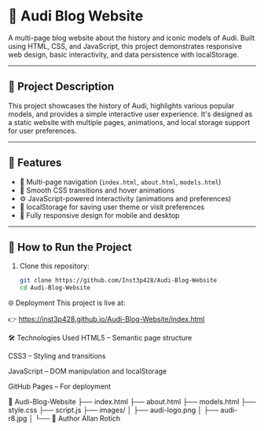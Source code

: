 # 🚗 Audi Blog Website

A multi-page blog website about the history and iconic models of Audi. Built using HTML, CSS, and JavaScript, this project demonstrates responsive web design, basic interactivity, and data persistence with localStorage.

---

## 📖 Project Description

This project showcases the history of Audi, highlights various popular models, and provides a simple interactive user experience. It's designed as a static website with multiple pages, animations, and local storage support for user preferences.

---

## 🔧 Features

- 🧭 Multi-page navigation (`index.html`, `about.html`, `models.html`)
- 🎨 Smooth CSS transitions and hover animations
- ⚙️ JavaScript-powered interactivity (animations and preferences)
- 💾 localStorage for saving user theme or visit preferences
- 📱 Fully responsive design for mobile and desktop

---

## 🚀 How to Run the Project

1. Clone this repository:

   ```bash
   git clone https://github.com/Inst3p428/Audi-Blog-Website
   cd Audi-Blog-Website
🌐 Deployment
This project is live at:

👉 https://inst3p428.github.io/Audi-Blog-Website/index.html


🛠️ Technologies Used
HTML5 – Semantic page structure

CSS3 – Styling and transitions

JavaScript – DOM manipulation and localStorage

GitHub Pages – For deployment

📂 Audi-Blog-Website
├── index.html
├── about.html
├── models.html
├── style.css
├── script.js
├── images/
│   ├── audi-logo.png
│   ├── audi-r8.jpg
│   └── 
🙌 Author
Allan Rotich

